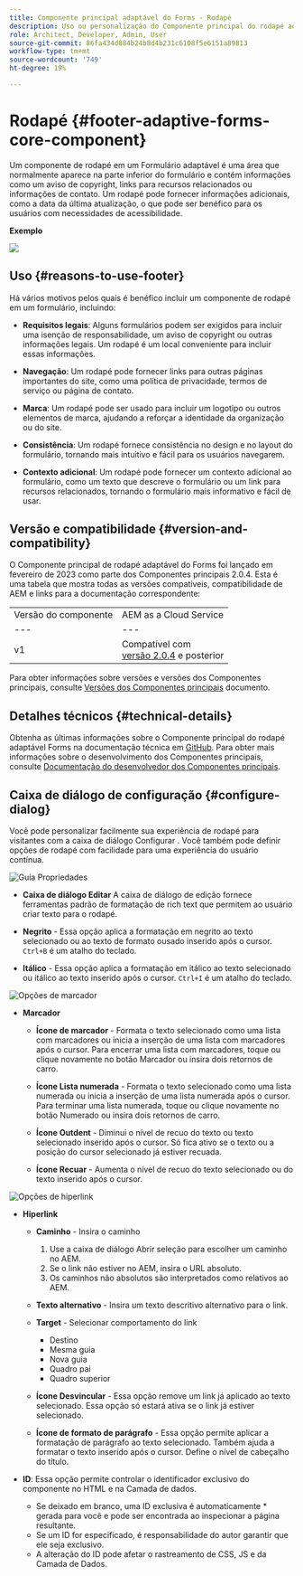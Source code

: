 ```yaml
---
title: Componente principal adaptável do Forms - Rodapé
description: Uso ou personalização do Componente principal do rodapé adaptável do Forms.
role: Architect, Developer, Admin, User
source-git-commit: 86fa434d884b24b8d4b231c6108f5e6151a89813
workflow-type: tm+mt
source-wordcount: '749'
ht-degree: 19%

---
```



# Rodapé {#footer-adaptive-forms-core-component}

Um componente de rodapé em um Formulário adaptável é uma área que normalmente aparece na parte inferior do formulário e contém informações como um aviso de copyright, links para recursos relacionados ou informações de contato. Um rodapé pode fornecer informações adicionais, como a data da última atualização, o que pode ser benéfico para os usuários com necessidades de acessibilidade.

**Exemplo**

![](/help/adaptive-forms/assets/footer.png)

## Uso {#reasons-to-use-footer}

Há vários motivos pelos quais é benéfico incluir um componente de rodapé em um formulário, incluindo:

* **Requisitos legais**: Alguns formulários podem ser exigidos para incluir uma isenção de responsabilidade, um aviso de copyright ou outras informações legais. Um rodapé é um local conveniente para incluir essas informações.

* **Navegação**: Um rodapé pode fornecer links para outras páginas importantes do site, como uma política de privacidade, termos de serviço ou página de contato.

* **Marca**: Um rodapé pode ser usado para incluir um logotipo ou outros elementos de marca, ajudando a reforçar a identidade da organização ou do site.

* **Consistência**: Um rodapé fornece consistência no design e no layout do formulário, tornando mais intuitivo e fácil para os usuários navegarem.

* **Contexto adicional**: Um rodapé pode fornecer um contexto adicional ao formulário, como um texto que descreve o formulário ou um link para recursos relacionados, tornando o formulário mais informativo e fácil de usar.

## Versão e compatibilidade {#version-and-compatibility}

O Componente principal de rodapé adaptável do Forms foi lançado em fevereiro de 2023 como parte dos Componentes principais 2.0.4. Esta é uma tabela que mostra todas as versões compatíveis, compatibilidade de AEM e links para a documentação correspondente:

|  |  |
|---|---|
| Versão do componente | AEM as a Cloud Service |
| --- | --- |
| v1 | Compatível  com<br>[versão 2.0.4](/help/versions.md) e posterior | Compatível | Compatível |

Para obter informações sobre versões e versões dos Componentes principais, consulte [Versões dos Componentes principais](/help/versions.md) documento.

<!-- ## Sample Component Output {#sample-component-output}

To experience the Accordion Component as well as see examples of its configuration options as well as HTML and JSON output, visit the [Component Library](https://adobe.com/go/aem_cmp_library_accordion). -->

## Detalhes técnicos {#technical-details}

Obtenha as últimas informações sobre o Componente principal do rodapé adaptável Forms na documentação técnica em [GitHub](https://github.com/adobe/aem-core-forms-components/tree/master/ui.af.apps/src/main/content/jcr_root/apps/core/fd/components/form/footer/v1/footer). Para obter mais informações sobre o desenvolvimento dos Componentes principais, consulte [Documentação do desenvolvedor dos Componentes principais](/help/developing/overview.md).


## Caixa de diálogo de configuração {#configure-dialog}

Você pode personalizar facilmente sua experiência de rodapé para visitantes com a caixa de diálogo Configurar . Você também pode definir opções de rodapé com facilidade para uma experiência do usuário contínua.

![Guia Propriedades](/help/adaptive-forms/assets/footer_propertiestab.png)

* **Caixa de diálogo Editar**
A caixa de diálogo de edição fornece ferramentas padrão de formatação de rich text que permitem ao usuário criar texto para o rodapé.

* **Negrito** - Essa opção aplica a formatação em negrito ao texto selecionado ou ao texto de formato ousado inserido após o cursor. `Ctrl+B` é um atalho do teclado.

* **Itálico** - Essa opção aplica a formatação em itálico ao texto selecionado ou itálico ao texto inserido após o cursor. `Ctrl+I` é um atalho do teclado.

![Opções de marcador](/help/adaptive-forms/assets/footer_bullet.png)


* **Marcador**

   * **Ícone de marcador** - Formata o texto selecionado como uma lista com marcadores ou inicia a inserção de uma lista com marcadores após o cursor. Para encerrar uma lista com marcadores, toque ou clique novamente no botão Marcador ou insira dois retornos de carro.

   * **Ícone Lista numerada** - Formata o texto selecionado como uma lista numerada ou inicia a inserção de uma lista numerada após o cursor. Para terminar uma lista numerada, toque ou clique novamente no botão Numerado ou insira dois retornos de carro.

   * **Ícone Outdent** - Diminui o nível de recuo do texto ou texto selecionado inserido após o cursor. Só fica ativo se o texto ou a posição do cursor selecionado já estiver recuada.

   * **Ícone Recuar** - Aumenta o nível de recuo do texto selecionado ou do texto inserido após o cursor.

![Opções de hiperlink](/help/adaptive-forms/assets/footer_link.png)

* **Hiperlink**

   * **Caminho** - Insira o caminho
      1. Use a caixa de diálogo Abrir seleção para escolher um caminho no AEM.
      1. Se o link não estiver no AEM, insira o URL absoluto.
      1. Os caminhos não absolutos são interpretados como relativos ao AEM.
   * **Texto alternativo** - Insira um texto descritivo alternativo para o link.

   * **Target** - Selecionar comportamento do link
      * Destino
      * Mesma guia
      * Nova guia
      * Quadro pai
      * Quadro superior
   * **Ícone Desvincular** - Essa opção remove um link já aplicado ao texto selecionado. Essa opção só estará ativa se o link já estiver selecionado.

   * **Ícone de formato de parágrafo** - Essa opção permite aplicar a formatação de parágrafo ao texto selecionado. Também ajuda a formatar o texto inserido após o cursor. Define o nível de cabeçalho do título.



* **ID**: Essa opção permite controlar o identificador exclusivo do componente no HTML e na Camada de dados.

   * Se deixado em branco, uma ID exclusiva é automaticamente * gerada para você e pode ser encontrada ao inspecionar a página resultante.
   * Se um ID for especificado, é responsabilidade do autor garantir que ele seja exclusivo.
   * A alteração do ID pode afetar o rastreamento de CSS, JS e da Camada de Dados.


